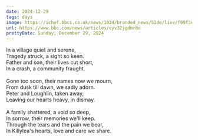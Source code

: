 ```yaml
---
date: 2024-12-29
tags: days
image: https://ichef.bbci.co.uk/news/1024/branded_news/52de/live/f99f3e60-c624-11ef-a2ca-e99d0c9a24e3.jpg
url: https://www.bbc.com/news/articles/cyv32jgdmr8o
prettyDate: Sunday, December 29, 2024
---
```

In a village quiet and serene,<br>Tragedy struck, a sight so keen.<br>Father and son, their lives cut short,<br>In a crash, a community fraught.<br><br>Gone too soon, their names now we mourn,<br>From dusk till dawn, we sadly adorn.<br>Peter and Loughlin, taken away,<br>Leaving our hearts heavy, in dismay.<br><br>A family shattered, a void so deep,<br>In sorrow, their memories we'll keep.<br>Through the tears and the pain we bear,<br>In Killylea's hearts, love and care we share.